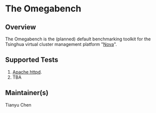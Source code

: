 # The Omegabench

## Overview

The Omegabench is the (planned) default benchmarking toolkit for the Tsinghua virtual cluster management platform "[Nova](https://github.com/nova-dev-team/nova)". 

## Supported Tests

1. [Apache httpd](http://httpd.apache.org/). 
2. TBA

## Maintainer(s)

Tianyu Chen

